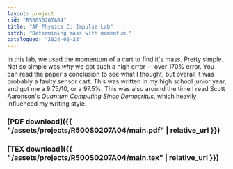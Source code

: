 ```yaml
---
layout: project
rid: "R500S0207A04"
title: "AP Physics C: Impulse Lab"
pitch: "Determining mass with momentum."
catalogued: "2024-02-23"
---
```


In this lab, we used the momentum of a cart to find it's mass. Pretty simple.
Not so simple was *why* we got such a high error -- over 170% error. You can
read the paper's conclusion to see what I thought, but overall it was probably a
faulty sensor cart. This was written in my high school junior year, and got me a
9.75/10, or a 97.5%. This was also around the time I read Scott Aaronson's
*Quantum Computing Since Democritus*, which heavily influenced my writing style.

### [PDF download]({{ "/assets/projects/R500S0207A04/main.pdf" | relative_url }})
### [TEX download]({{ "/assets/projects/R500S0207A04/main.tex" | relative_url }})
